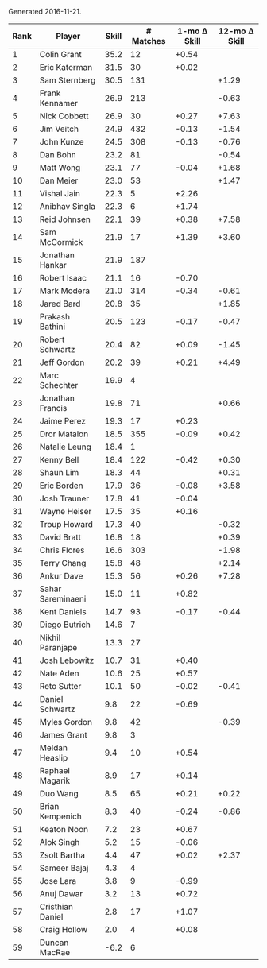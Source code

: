 Generated 2016-11-21.

| Rank | Player            | Skill | # Matches | 1-mo Δ Skill | 12-mo Δ Skill |
|------|-------------------|-------|-----------|--------------|---------------|
|    1 | Colin Grant       |  35.2 |        12 |        +0.54 |               |
|    2 | Eric Katerman     |  31.5 |        30 |        +0.02 |               |
|    3 | Sam Sternberg     |  30.5 |       131 |              |         +1.29 |
|    4 | Frank Kennamer    |  26.9 |       213 |              |         -0.63 |
|    5 | Nick Cobbett      |  26.9 |        30 |        +0.27 |         +7.63 |
|    6 | Jim Veitch        |  24.9 |       432 |        -0.13 |         -1.54 |
|    7 | John Kunze        |  24.5 |       308 |        -0.13 |         -0.76 |
|    8 | Dan Bohn          |  23.2 |        81 |              |         -0.54 |
|    9 | Matt Wong         |  23.1 |        77 |        -0.04 |         +1.68 |
|   10 | Dan Meier         |  23.0 |        53 |              |         +1.47 |
|   11 | Vishal Jain       |  22.3 |         5 |        +2.26 |               |
|   12 | Anibhav Singla    |  22.3 |         6 |        +1.74 |               |
|   13 | Reid Johnsen      |  22.1 |        39 |        +0.38 |         +7.58 |
|   14 | Sam McCormick     |  21.9 |        17 |        +1.39 |         +3.60 |
|   15 | Jonathan Hankar   |  21.9 |       187 |              |               |
|   16 | Robert Isaac      |  21.1 |        16 |        -0.70 |               |
|   17 | Mark Modera       |  21.0 |       314 |        -0.34 |         -0.61 |
|   18 | Jared Bard        |  20.8 |        35 |              |         +1.85 |
|   19 | Prakash Bathini   |  20.5 |       123 |        -0.17 |         -0.47 |
|   20 | Robert Schwartz   |  20.4 |        82 |        +0.09 |         -1.45 |
|   21 | Jeff Gordon       |  20.2 |        39 |        +0.21 |         +4.49 |
|   22 | Marc Schechter    |  19.9 |         4 |              |               |
|   23 | Jonathan Francis  |  19.8 |        71 |              |         +0.66 |
|   24 | Jaime Perez       |  19.3 |        17 |        +0.23 |               |
|   25 | Dror Matalon      |  18.5 |       355 |        -0.09 |         +0.42 |
|   26 | Natalie Leung     |  18.4 |         1 |              |               |
|   27 | Kenny Bell        |  18.4 |       122 |        -0.42 |         +0.30 |
|   28 | Shaun Lim         |  18.3 |        44 |              |         +0.31 |
|   29 | Eric Borden       |  17.9 |        36 |        -0.08 |         +3.58 |
|   30 | Josh Trauner      |  17.8 |        41 |        -0.04 |               |
|   31 | Wayne Heiser      |  17.5 |        35 |        +0.16 |               |
|   32 | Troup Howard      |  17.3 |        40 |              |         -0.32 |
|   33 | David Bratt       |  16.8 |        18 |              |         +0.39 |
|   34 | Chris Flores      |  16.6 |       303 |              |         -1.98 |
|   35 | Terry Chang       |  15.8 |        48 |              |         +2.14 |
|   36 | Ankur Dave        |  15.3 |        56 |        +0.26 |         +7.28 |
|   37 | Sahar Sareminaeni |  15.0 |        11 |        +0.82 |               |
|   38 | Kent Daniels      |  14.7 |        93 |        -0.17 |         -0.44 |
|   39 | Diego Butrich     |  14.6 |         7 |              |               |
|   40 | Nikhil Paranjape  |  13.3 |        27 |              |               |
|   41 | Josh Lebowitz     |  10.7 |        31 |        +0.40 |               |
|   42 | Nate Aden         |  10.6 |        25 |        +0.57 |               |
|   43 | Reto Sutter       |  10.1 |        50 |        -0.02 |         -0.41 |
|   44 | Daniel Schwartz   |   9.8 |        22 |        -0.69 |               |
|   45 | Myles Gordon      |   9.8 |        42 |              |         -0.39 |
|   46 | James Grant       |   9.8 |         3 |              |               |
|   47 | Meldan Heaslip    |   9.4 |        10 |        +0.54 |               |
|   48 | Raphael Magarik   |   8.9 |        17 |        +0.14 |               |
|   49 | Duo Wang          |   8.5 |        65 |        +0.21 |         +0.22 |
|   50 | Brian Kempenich   |   8.3 |        40 |        -0.24 |         -0.86 |
|   51 | Keaton Noon       |   7.2 |        23 |        +0.67 |               |
|   52 | Alok Singh        |   5.2 |        15 |        -0.06 |               |
|   53 | Zsolt Bartha      |   4.4 |        47 |        +0.02 |         +2.37 |
|   54 | Sameer Bajaj      |   4.3 |         4 |              |               |
|   55 | Jose Lara         |   3.8 |         9 |        -0.99 |               |
|   56 | Anuj Dawar        |   3.2 |        13 |        +0.72 |               |
|   57 | Cristhian Daniel  |   2.8 |        17 |        +1.07 |               |
|   58 | Craig Hollow      |   2.0 |         4 |        +0.08 |               |
|   59 | Duncan MacRae     |  -6.2 |         6 |              |               |